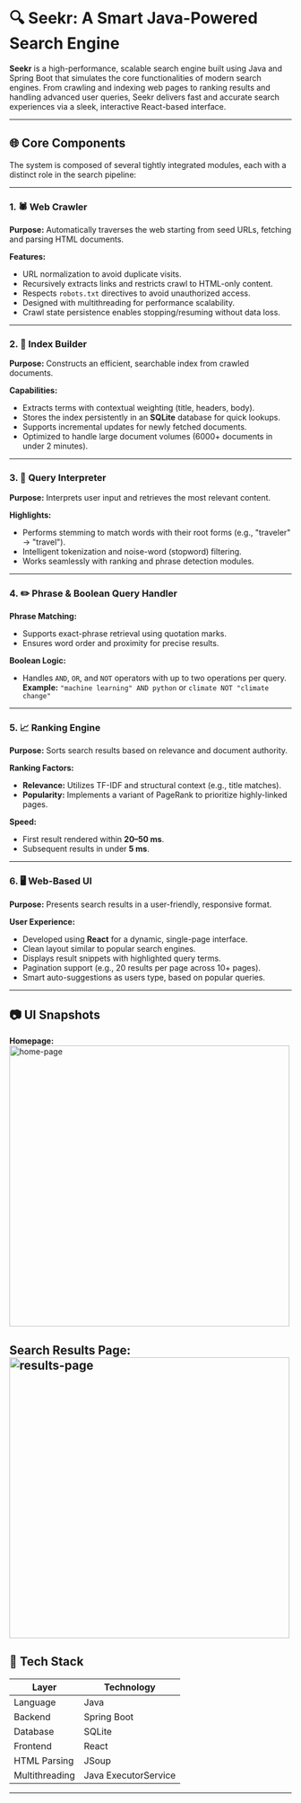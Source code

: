 # 🔍 Seekr: A Smart Java-Powered Search Engine  
**Seekr** is a high-performance, scalable search engine built using Java and Spring Boot that simulates the core functionalities of modern search engines. From crawling and indexing web pages to ranking results and handling advanced user queries, Seekr delivers fast and accurate search experiences via a sleek, interactive React-based interface.

---

## 🌐 Core Components  
The system is composed of several tightly integrated modules, each with a distinct role in the search pipeline:

---

### 1. 🕷️ Web Crawler  
**Purpose:** Automatically traverses the web starting from seed URLs, fetching and parsing HTML documents.

**Features:**
- URL normalization to avoid duplicate visits.
- Recursively extracts links and restricts crawl to HTML-only content.
- Respects `robots.txt` directives to avoid unauthorized access.
- Designed with multithreading for performance scalability.
- Crawl state persistence enables stopping/resuming without data loss.

---

### 2. 📖 Index Builder  
**Purpose:** Constructs an efficient, searchable index from crawled documents.

**Capabilities:**
- Extracts terms with contextual weighting (title, headers, body).
- Stores the index persistently in an **SQLite** database for quick lookups.
- Supports incremental updates for newly fetched documents.
- Optimized to handle large document volumes (6000+ documents in under 2 minutes).

---

### 3. 🧠 Query Interpreter  
**Purpose:** Interprets user input and retrieves the most relevant content.

**Highlights:**
- Performs stemming to match words with their root forms (e.g., "traveler" → "travel").
- Intelligent tokenization and noise-word (stopword) filtering.
- Works seamlessly with ranking and phrase detection modules.

---

### 4. ✏️ Phrase & Boolean Query Handler  
**Phrase Matching:**
- Supports exact-phrase retrieval using quotation marks.
- Ensures word order and proximity for precise results.

**Boolean Logic:**
- Handles `AND`, `OR`, and `NOT` operators with up to two operations per query.  
  **Example:** `"machine learning" AND python` or `climate NOT "climate change"`

---

### 5. 📈 Ranking Engine  
**Purpose:** Sorts search results based on relevance and document authority.

**Ranking Factors:**
- **Relevance:** Utilizes TF-IDF and structural context (e.g., title matches).
- **Popularity:** Implements a variant of PageRank to prioritize highly-linked pages.

**Speed:**
- First result rendered within **20–50 ms**.
- Subsequent results in under **5 ms**.

---

### 6. 🖥️ Web-Based UI  
**Purpose:** Presents search results in a user-friendly, responsive format.

**User Experience:**
- Developed using **React** for a dynamic, single-page interface.
- Clean layout similar to popular search engines.
- Displays result snippets with highlighted query terms.
- Pagination support (e.g., 20 results per page across 10+ pages).
- Smart auto-suggestions as users type, based on popular queries.

---

## 📷 UI Snapshots  
**Homepage:**  
<img src="https://github.com/shady-2004/Seekr/blob/main/readme-assets/home.png" height = "500"  alt="home-page" />

**Search Results Page:**
<img src="https://github.com/shady-2004/Seekr/blob/main/readme-assets/results.png" height = "500"  alt="results-page" />
---

## 🚀 Tech Stack  

| Layer       | Technology             |
|------------|-------------------------|
| Language    | Java                   |
| Backend     | Spring Boot            |
| Database    | SQLite                 |
| Frontend    | React                  |
| HTML Parsing| JSoup                  |
| Multithreading | Java ExecutorService |

---

